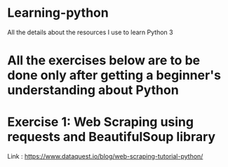 # Learning-python
All the details about the resources I use to learn Python 3

# All the exercises below are to be done only after getting a beginner's understanding about Python

# Exercise 1: Web Scraping using requests and BeautifulSoup library
Link : https://www.dataquest.io/blog/web-scraping-tutorial-python/

